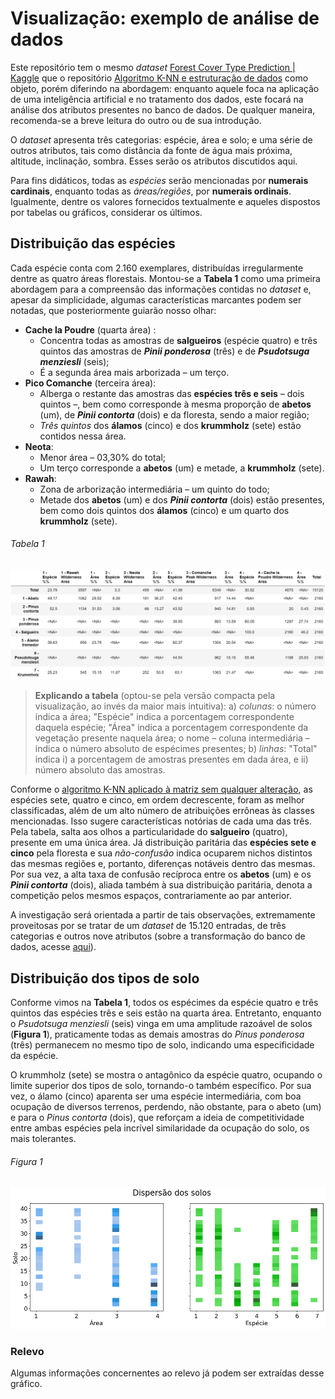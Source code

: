 # Visualização: exemplo de análise de dados

Este repositório tem o mesmo *dataset* [Forest Cover Type Prediction | Kaggle](https://www.kaggle.com/c/forest-cover-type-prediction) que o repositório [Algoritmo K-NN e estruturação de dados](https://github.com/brenoccosta/Algoritmo-K-NN-e-estruturacao-de-dados) como objeto, porém diferindo na abordagem: enquanto aquele foca na aplicação de uma inteligência artificial e no tratamento dos dados, este focará na análise dos atributos presentes no banco de dados. De qualquer maneira, recomenda-se a breve leitura do outro ou de sua introdução.

O *dataset* apresenta três categorias: espécie, área e solo; e uma série de outros atributos, tais como distância da fonte de água mais próxima, altitude, inclinação, sombra. Esses serão os atributos discutidos aqui.

Para fins didáticos, todas as *espécies* serão mencionadas por **numerais cardinais**, enquanto todas as *áreas/regiões*, por **numerais ordinais**. Igualmente, dentre os valores fornecidos textualmente e aqueles dispostos por tabelas ou gráficos, considerar os últimos.

## Distribuição das espécies

Cada espécie conta com 2.160 exemplares, distribuídas irregularmente dentre as quatro áreas florestais. Montou-se a **Tabela 1** como uma primeira abordagem para a compreensão das informações contidas no *dataset* e, apesar da simplicidade, algumas características marcantes podem ser notadas, que posteriormente guiarão nosso olhar:

-  **Cache la Poudre** (quarta área) :
	 - Concentra todas as amostras de **salgueiros** (espécie quatro) e três quintos das amostras de ***Pinii ponderosa*** (três) e de ***Psudotsuga menziesli*** (seis);
	 - É a segunda área mais arborizada – um terço.
 - **Pico Comanche** (terceira área):
	 - Alberga o restante das amostras das **espécies três e seis**  – dois quintos  –, bem como corresponde à mesma proporção de **abetos** (um), de ***Pinii contorta*** (dois) e da floresta, sendo a maior região;
	 - *Três quintos* dos **álamos** (cinco) e dos **krummholz** (sete) estão contidos nessa área.
- **Neota**:
	- Menor área – 03,30% do total;
	- Um terço corresponde a **abetos** (um) e metade, a **krummholz** (sete).
- **Rawah**:
	- Zona de arborização intermediária – um quinto do todo;
	- Metade dos **abetos** (um) e dos ***Pinii contorta*** (dois) estão presentes, bem como dois quintos dos **álamos** (cinco) e um quarto dos **krummholz** (sete).

###### Tabela 1
![Tabela de distribuição das espécies por área](https://github.com/brenoccosta/Visualizacao-exemplo-de-analise-de-dados/blob/a716d46fc2469bcc8128e7fb95297daa6a958b4d/Gr%C3%A1ficos/Esp%C3%A9cies%20por%20%C3%A1reas.png?raw=True)

> **Explicando a tabela** (optou-se pela versão compacta pela visualização, ao invés da maior mais intuitiva): a) *colunas*: o número indica a área; "Espécie" indica a porcentagem correspondente daquela espécie; "Área" indica a porcentagem correspondente da vegetação presente naquela área; o nome – coluna intermediária – indica o número absoluto de espécimes presentes; b) *linhas*: "Total" indica i) a porcentagem de amostras presentes em dada área, e ii) número absoluto das amostras.

Conforme o [algoritmo K-NN aplicado à matriz sem qualquer alteração](https://github.com/brenoccosta/Algoritmo-K-NN-e-estruturacao-de-dados#aplica%C3%A7%C3%A3o-imediata-do-k-nn), as espécies sete, quatro e cinco, em ordem decrescente, foram as melhor classificadas, além de um alto número de atribuições errôneas às classes mencionadas. Isso sugere características notórias de cada uma das três. Pela tabela, salta aos olhos a particularidade do **salgueiro** (quatro), presente em uma única área. Já distribuição paritária das **espécies sete e cinco** pela floresta e sua *não-confusão* indica ocuparem nichos distintos das mesmas regiões e, portanto, diferenças notáveis dentro das mesmas. Por sua vez, a alta taxa de confusão recíproca entre os **abetos** (um) e os ***Pinii contorta*** (dois), aliada também à sua distribuição paritária, denota a competição pelos mesmos espaços, contrariamente ao par anterior.

A investigação será orientada a partir de tais observações, extremamente proveitosas por se tratar de um *dataset* de 15.120 entradas, de três categorias e outros nove atributos (sobre a transformação do banco de dados, acesse [aqui](https://github.com/brenoccosta/Algoritmo-K-NN-e-estruturacao-de-dados#limpeza-e-processamento-dos-dados)).

## Distribuição dos tipos de solo

Conforme vimos na **Tabela 1**, todos os espécimes da espécie quatro e três quintos das espécies três e seis estão na quarta área. Entretanto, enquanto o *Psudotsuga menziesli* (seis) vinga em uma amplitude razoável de solos (**Figura 1**), praticamente todas as demais amostras do *Pinus ponderosa* (três) permanecem no mesmo tipo de solo, indicando uma especificidade da espécie.

O krummholz (sete) se mostra o antagônico da espécie quatro, ocupando o limite superior dos tipos de solo, tornando-o também específico. Por sua vez, o álamo (cinco) aparenta ser uma espécie intermediária, com boa ocupação de diversos terrenos, perdendo, não obstante, para o abeto (um) e para o *Pinus contorta* (dois), que reforçam a ideia de competitividade entre ambas espécies pela incrível similaridade da ocupação do solo, os mais tolerantes.

###### Figura 1
![Dispersão dos solos por área e por espécie](https://github.com/brenoccosta/Visualizacao-exemplo-de-analise-de-dados/blob/878b28aa8d86859f217e74b7618913336cb0ed8a/Gr%C3%A1ficos/Dispers%C3%A3o%20dos%20solos.png?raw=True)

### Relevo

Algumas informações concernentes ao relevo já podem ser extraídas desse gráfico.
